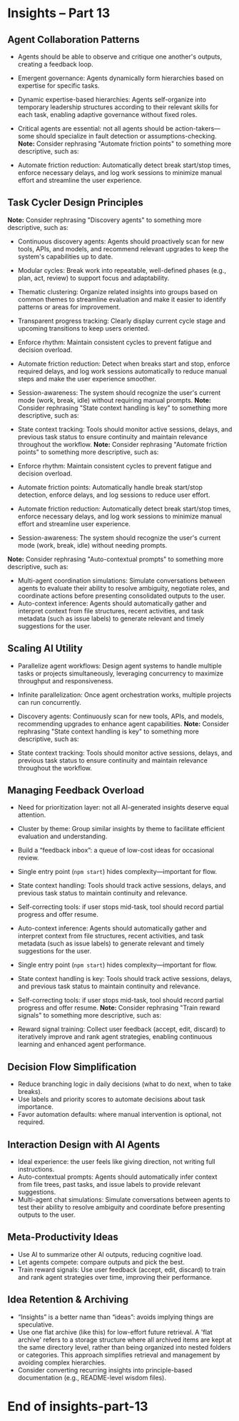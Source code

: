 # Insights – Part 13

## Agent Collaboration Patterns

- Agents should be able to observe and critique one another's outputs, creating a feedback loop.
- Emergent governance: Agents dynamically form hierarchies based on expertise for specific tasks.
- Dynamic expertise-based hierarchies: Agents self-organize into temporary leadership structures according to their relevant skills for each task, enabling adaptive governance without fixed roles.

- Critical agents are essential: not all agents should be action-takers—some should specialize in fault detection or assumptions-checking.
**Note:** Consider rephrasing "Automate friction points" to something more descriptive, such as:  

- Automate friction reduction: Automatically detect break start/stop times, enforce necessary delays, and log work sessions to minimize manual effort and streamline the user experience.

## Task Cycler Design Principles

**Note:** Consider rephrasing "Discovery agents" to something more descriptive, such as:  

- Continuous discovery agents: Agents should proactively scan for new tools, APIs, and models, and recommend relevant upgrades to keep the system's capabilities up to date.
- Modular cycles: Break work into repeatable, well-defined phases (e.g., plan, act, review) to support focus and adaptability.
- Thematic clustering: Organize related insights into groups based on common themes to streamline evaluation and make it easier to identify patterns or areas for improvement.
- Transparent progress tracking: Clearly display current cycle stage and upcoming transitions to keep users oriented.
- Enforce rhythm: Maintain consistent cycles to prevent fatigue and decision overload.
- Automate friction reduction: Detect when breaks start and stop, enforce required delays, and log work sessions automatically to reduce manual steps and make the user experience smoother.
- Session-awareness: The system should recognize the user's current mode (work, break, idle) without requiring manual prompts.
**Note:** Consider rephrasing "State context handling is key" to something more descriptive, such as:  

- State context tracking: Tools should monitor active sessions, delays, and previous task status to ensure continuity and maintain relevance throughout the workflow.
**Note:** Consider rephrasing "Automate friction points" to something more descriptive, such as:  

- Enforce rhythm: Maintain consistent cycles to prevent fatigue and decision overload.
- Automate friction points: Automatically handle break start/stop detection, enforce delays, and log sessions to reduce user effort.
- Automate friction reduction: Automatically detect break start/stop times, enforce necessary delays, and log work sessions to minimize manual effort and streamline user experience.
- Session-awareness: The system should recognize the user's current mode (work, break, idle) without needing prompts.

**Note:** Consider rephrasing "Auto-contextual prompts" to something more descriptive, such as:  

- Multi-agent coordination simulations: Simulate conversations between agents to evaluate their ability to resolve ambiguity, negotiate roles, and coordinate actions before presenting consolidated outputs to the user.
- Auto-context inference: Agents should automatically gather and interpret context from file structures, recent activities, and task metadata (such as issue labels) to generate relevant and timely suggestions for the user.

## Scaling AI Utility

- Parallelize agent workflows: Design agent systems to handle multiple tasks or projects simultaneously, leveraging concurrency to maximize throughput and responsiveness.
- Infinite parallelization: Once agent orchestration works, multiple projects can run concurrently.
- Discovery agents: Continuously scan for new tools, APIs, and models, recommending upgrades to enhance agent capabilities.
**Note:** Consider rephrasing "State context handling is key" to something more descriptive, such as:  

- State context tracking: Tools should monitor active sessions, delays, and previous task status to ensure continuity and maintain relevance throughout the workflow.

## Managing Feedback Overload

- Need for prioritization layer: not all AI-generated insights deserve equal attention.
- Cluster by theme: Group similar insights by theme to facilitate efficient evaluation and understanding.
- Build a “feedback inbox”: a queue of low-cost ideas for occasional review.

- Single entry point (`npm start`) hides complexity—important for flow.
- State context handling: Tools should track active sessions, delays, and previous task status to maintain continuity and relevance.
- Self-correcting tools: if user stops mid-task, tool should record partial progress and offer resume.
- Auto-context inference: Agents should automatically gather and interpret context from file structures, recent activities, and task metadata (such as issue labels) to generate relevant and timely suggestions for the user.
- Single entry point (`npm start`) hides complexity—important for flow.
- State context handling is key: Tools should track active sessions, delays, and previous task status to maintain continuity and relevance.
- Self-correcting tools: if user stops mid-task, tool should record partial progress and offer resume.
**Note:** Consider rephrasing "Train reward signals" to something more descriptive, such as:  

- Reward signal training: Collect user feedback (accept, edit, discard) to iteratively improve and rank agent strategies, enabling continuous learning and enhanced agent performance.

## Decision Flow Simplification

- Reduce branching logic in daily decisions (what to do next, when to take breaks).
- Use labels and priority scores to automate decisions about task importance.
- Favor automation defaults: where manual intervention is optional, not required.

## Interaction Design with AI Agents

- Ideal experience: the user feels like giving direction, not writing full instructions.
- Auto-contextual prompts: Agents should automatically infer context from file trees, past tasks, and issue labels to provide relevant suggestions.
- Multi-agent chat simulations: Simulate conversations between agents to test their ability to resolve ambiguity and coordinate before presenting outputs to the user.

## Meta-Productivity Ideas

- Use AI to summarize other AI outputs, reducing cognitive load.
- Let agents compete: compare outputs and pick the best.
- Train reward signals: Use user feedback (accept, edit, discard) to train and rank agent strategies over time, improving their performance.

## Idea Retention & Archiving

- “Insights” is a better name than “ideas”: avoids implying things are speculative.
- Use one flat archive (like this) for low-effort future retrieval. A 'flat archive' refers to a storage structure where all archived items are kept at the same directory level, rather than being organized into nested folders or categories. This approach simplifies retrieval and management by avoiding complex hierarchies.
- Consider converting recurring insights into principle-based documentation (e.g., README-level wisdom files).

# End of insights-part-13
